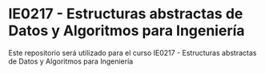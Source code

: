 # IE0217 - Estructuras abstractas de Datos y Algoritmos para Ingeniería
Este repositorio será utilizado para el curso IE0217 - Estructuras abstractas de Datos y Algoritmos para Ingeniería

